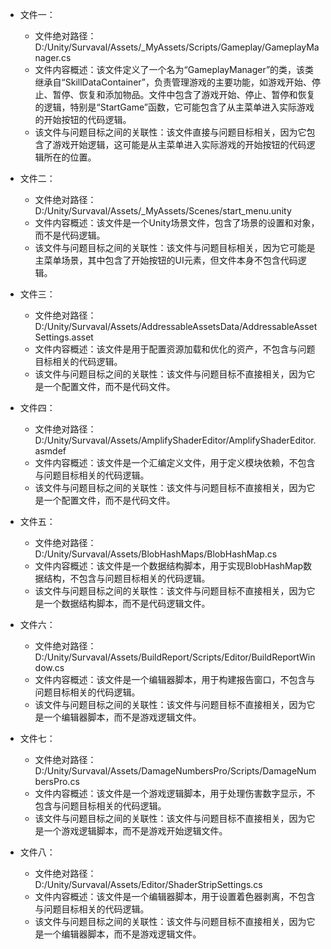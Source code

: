 * 文件一：
    * 文件绝对路径：D:/Unity/Survaval/Assets/_MyAssets/Scripts/Gameplay/GameplayManager.cs
    * 文件内容概述：该文件定义了一个名为“GameplayManager”的类，该类继承自“SkillDataContainer”，负责管理游戏的主要功能，如游戏开始、停止、暂停、恢复和添加物品。文件中包含了游戏开始、停止、暂停和恢复的逻辑，特别是“StartGame”函数，它可能包含了从主菜单进入实际游戏的开始按钮的代码逻辑。
    * 该文件与问题目标之间的关联性：该文件直接与问题目标相关，因为它包含了游戏开始逻辑，这可能是从主菜单进入实际游戏的开始按钮的代码逻辑所在的位置。

* 文件二：
    * 文件绝对路径：D:/Unity/Survaval/Assets/_MyAssets/Scenes/start_menu.unity
    * 文件内容概述：该文件是一个Unity场景文件，包含了场景的设置和对象，而不是代码逻辑。
    * 该文件与问题目标之间的关联性：该文件与问题目标相关，因为它可能是主菜单场景，其中包含了开始按钮的UI元素，但文件本身不包含代码逻辑。

* 文件三：
    * 文件绝对路径：D:/Unity/Survaval/Assets/AddressableAssetsData/AddressableAssetSettings.asset
    * 文件内容概述：该文件是用于配置资源加载和优化的资产，不包含与问题目标相关的代码逻辑。
    * 该文件与问题目标之间的关联性：该文件与问题目标不直接相关，因为它是一个配置文件，而不是代码文件。

* 文件四：
    * 文件绝对路径：D:/Unity/Survaval/Assets/AmplifyShaderEditor/AmplifyShaderEditor.asmdef
    * 文件内容概述：该文件是一个汇编定义文件，用于定义模块依赖，不包含与问题目标相关的代码逻辑。
    * 该文件与问题目标之间的关联性：该文件与问题目标不直接相关，因为它是一个配置文件，而不是代码文件。

* 文件五：
    * 文件绝对路径：D:/Unity/Survaval/Assets/BlobHashMaps/BlobHashMap.cs
    * 文件内容概述：该文件是一个数据结构脚本，用于实现BlobHashMap数据结构，不包含与问题目标相关的代码逻辑。
    * 该文件与问题目标之间的关联性：该文件与问题目标不直接相关，因为它是一个数据结构脚本，而不是代码逻辑文件。

* 文件六：
    * 文件绝对路径：D:/Unity/Survaval/Assets/BuildReport/Scripts/Editor/BuildReportWindow.cs
    * 文件内容概述：该文件是一个编辑器脚本，用于构建报告窗口，不包含与问题目标相关的代码逻辑。
    * 该文件与问题目标之间的关联性：该文件与问题目标不直接相关，因为它是一个编辑器脚本，而不是游戏逻辑文件。

* 文件七：
    * 文件绝对路径：D:/Unity/Survaval/Assets/DamageNumbersPro/Scripts/DamageNumbersPro.cs
    * 文件内容概述：该文件是一个游戏逻辑脚本，用于处理伤害数字显示，不包含与问题目标相关的代码逻辑。
    * 该文件与问题目标之间的关联性：该文件与问题目标不直接相关，因为它是一个游戏逻辑脚本，而不是游戏开始逻辑文件。

* 文件八：
    * 文件绝对路径：D:/Unity/Survaval/Assets/Editor/ShaderStripSettings.cs
    * 文件内容概述：该文件是一个编辑器脚本，用于设置着色器剥离，不包含与问题目标相关的代码逻辑。
    * 该文件与问题目标之间的关联性：该文件与问题目标不直接相关，因为它是一个编辑器脚本，而不是游戏逻辑文件。